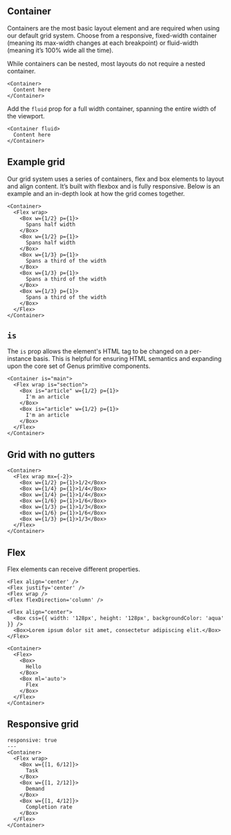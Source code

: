 ## Container
Containers are the most basic layout element and are required when using our default grid system. Choose from a responsive, fixed-width container (meaning its max-width changes at each breakpoint) or fluid-width (meaning it’s 100% wide all the time).

While containers can be nested, most layouts do not require a nested container.
```react
<Container>
  Content here
</Container>
```

Add the `fluid` prop for a full width container, spanning the entire width of the viewport.
```react
<Container fluid>
  Content here
</Container>
```

## Example grid
Our grid system uses a series of containers, flex and box elements to layout and align content. It’s built with flexbox and is fully responsive. Below is an example and an in-depth look at how the grid comes together.
```react
<Container>
  <Flex wrap>
    <Box w={1/2} p={1}>
      Spans half width
    </Box>
    <Box w={1/2} p={1}>
      Spans half width
    </Box>
    <Box w={1/3} p={1}>
      Spans a third of the width
    </Box>
    <Box w={1/3} p={1}>
      Spans a third of the width
    </Box>
    <Box w={1/3} p={1}>
      Spans a third of the width
    </Box>
  </Flex>
</Container>
```

## `is`
The `is` prop allows the element's HTML tag to be changed on a per-instance basis. This is helpful for ensuring HTML semantics and expanding upon the core set of Genus primitive components.
```react
<Container is="main">
  <Flex wrap is="section">
    <Box is="article" w={1/2} p={1}>
      I'm an article
    </Box>
    <Box is="article" w={1/2} p={1}>
      I'm an article
    </Box>
  </Flex>
</Container>
```

## Grid with no gutters
```react
<Container>
  <Flex wrap mx={-2}>
    <Box w={1/2} p={1}>1/2</Box>
    <Box w={1/4} p={1}>1/4</Box>
    <Box w={1/4} p={1}>1/4</Box>
    <Box w={1/6} p={1}>1/6</Box>
    <Box w={1/3} p={1}>1/3</Box>
    <Box w={1/6} p={1}>1/6</Box>
    <Box w={1/3} p={1}>1/3</Box>
  </Flex>
</Container>
```

## Flex
Flex elements can receive different properties.

```
<Flex align='center' />
<Flex justify='center' />
<Flex wrap />
<Flex flexDirection='column' />
```

```react
<Flex align="center">
  <Box css={{ width: '128px', height: '128px', backgroundColor: 'aqua' }} />
  <Box>Lorem ipsum dolor sit amet, consectetur adipiscing elit.</Box>
</Flex>
```

```react
<Container>
  <Flex>
    <Box>
      Hello
    </Box>
    <Box ml='auto'>
      Flex
    </Box>
  </Flex>
</Container>
```

## Responsive grid
```react
responsive: true
---
<Container>
  <Flex wrap>
    <Box w={[1, 6/12]}>
      Task
    </Box>
    <Box w={[1, 2/12]}>
      Demand
    </Box>
    <Box w={[1, 4/12]}>
      Completion rate
    </Box>
  </Flex>
</Container>
```
